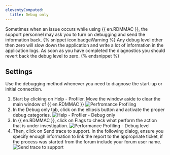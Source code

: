```yaml
---
eleventyComputed:
  title: Debug only
---
```

Sometimes when an issue occurs while using {{ en.RDMMAC }}, the support personnel may ask you to turn on debugging and send the information back.
{% snippet icon.badgeWarning %}
Any debug level other then zero will slow down the application and write a lot of information in the application logs. As soon as you have completed the diagnostics you should revert back the debug level to zero.
{% endsnippet %}

## Settings

Use the debugging method whenever you need to diagnose the start-up or initial connection.

1. Start by clicking on Help - Profiler. Move the window aside to clear the main window of {{ en.RDMMAC }}
![Perfromance Profiling](https://cdnweb.devolutions.net/docs/docs_en_rdm_mac_clip10471.png)
1. In the Debug only tab, click on the ellipsis button and activate the proper debug categories.
![Help - Profiler - Debug only](https://cdnweb.devolutions.net/docs/docs_en_rdm_mac_clip10474.png)
1. In {{ en.RDMMAC }}, click on Flags to check what perform the action that is under investigation.
![Performance Profiling - Debug level](https://cdnweb.devolutions.net/docs/docs_en_rdm_mac_clip10475.png)
1. Then, click on Send trace to support. In the following dialog, ensure you specify enough information to link the report to the appropriate ticket, if the process was started from the forum include your forum user name.
![Send trace to support](https://cdnweb.devolutions.net/docs/docs_en_rdm_mac_clip10609.png)

